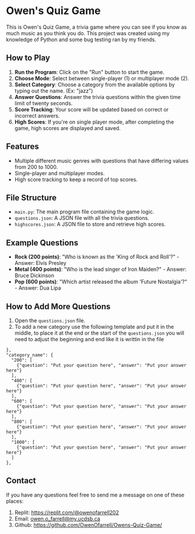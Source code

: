 # Owen's Quiz Game

This is Owen's Quiz Game, a trivia game where you can see if you know as much music as you think you do. This project was created using my knowledge of Python and some bug testing ran by my friends.

## How to Play

1. **Run the Program**: Click on the "Run" button to start the game.
2. **Choose Mode**: Select between single-player (1) or multiplayer mode (2).
3. **Select Category**: Choose a category from the available options by typing out the name. (Ex: "jazz")
4. **Answer Questions**: Answer the trivia questions within the given time limit of twenty seconds.
5. **Score Tracking**: Your score will be updated based on correct or incorrect answers.
6. **High Scores**: If you're on single player mode, after completing the game, high scores are displayed and saved.

## Features

- Multiple different music genres with questions that have differing values from 200 to 1000.
- Single-player and multiplayer modes.
- High score tracking to keep a record of top scores.

## File Structure

- `main.py`: The main program file containing the game logic.
- `questions.json`: A JSON file with all the trivia questions.
- `highscores.json`: A JSON file to store and retrieve high scores.

## Example Questions

- **Rock (200 points)**: "Who is known as the 'King of Rock and Roll'?" - Answer: Elvis Presley
- **Metal (400 points)**: "Who is the lead singer of Iron Maiden?" - Answer: Bruce Dickinson
- **Pop (600 points)**: "Which artist released the album 'Future Nostalgia'?" - Answer: Dua Lipa

## How to Add More Questions

1. Open the `questions.json` file.
2. To add a new category use the following template and put it in the middle, to place it at the end or the start of the `questions.json` you will need to adjust the beginning and end like it is writtin in the file
```
},
"category_name": {
  "200": [
    {"question": "Put your question here", "answer": "Put your answer here"}
  ],
  "400": [
    {"question": "Put your question here", "answer": "Put your answer here"}
  ],
  "600": [
    {"question": "Put your question here", "answer": "Put your answer here"}
  ],
  "800": [
    {"question": "Put your question here", "answer": "Put your answer here"}
  ],
  "1000": [
    {"question": "Put your question here", "answer": "Put your answer here"}
  ]
},
```

## Contact

If you have any questions feel free to send me a message on one of these places:
1. Replit: https://replit.com/@owenofarrell202
2. Email: owen.o_farrell@my.ucdsb.ca
3. Github: https://github.com/OwenOfarrell/Owens-Quiz-Game/
